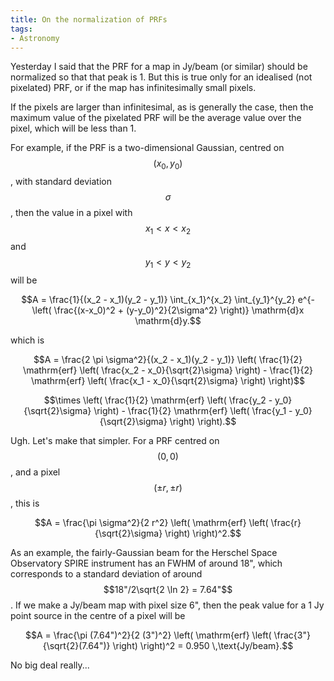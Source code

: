 ```yaml
---
title: On the normalization of PRFs
tags:
- Astronomy
---
```

Yesterday I said that the PRF for a map in Jy/beam (or similar) should be normalized so that that peak is 1. But this is true only for an idealised (not pixelated) PRF, or if the map has infinitesimally small pixels.

If the pixels are larger than infinitesimal, as is generally the case, then the maximum value of the pixelated PRF will be the average value over the pixel, which will be less than 1.

For example, if the PRF is a two-dimensional Gaussian, centred on $$(x_0, y_0)$$, with standard deviation $$\sigma$$, then the value in a pixel with $$x_1 < x < x_2$$ and $$y_1 < y < y_2$$ will be

$$A = \frac{1}{(x_2 - x_1)(y_2 - y_1)} \int_{x_1}^{x_2} \int_{y_1}^{y_2} e^{- \left( \frac{(x-x_0)^2 + (y-y_0)^2}{2\sigma^2} \right)} \mathrm{d}x \mathrm{d}y.$$

which is

$$A = \frac{2 \pi \sigma^2}{(x_2 - x_1)(y_2 - y_1)} \left( \frac{1}{2} \mathrm{erf} \left( \frac{x_2 - x_0}{\sqrt{2}\sigma} \right) - \frac{1}{2} \mathrm{erf} \left( \frac{x_1 - x_0}{\sqrt{2}\sigma} \right) \right)$$

$$\times \left( \frac{1}{2} \mathrm{erf} \left( \frac{y_2 - y_0}{\sqrt{2}\sigma} \right) - \frac{1}{2} \mathrm{erf} \left( \frac{y_1 - y_0}{\sqrt{2}\sigma} \right) \right).$$

Ugh. Let's make that simpler. For a PRF centred on $$(0,0)$$, and a pixel $$(\pm r, \pm r)$$, this is

$$A = \frac{\pi \sigma^2}{2 r^2} \left( \mathrm{erf} \left( \frac{r}{\sqrt{2}\sigma} \right) \right)^2.$$

As an example, the fairly-Gaussian beam for the Herschel Space Observatory SPIRE instrument has an FWHM of around 18", which corresponds to a standard deviation of around $$18"/2\sqrt{2 \ln 2} = 7.64"$$. If we make a Jy/beam map with pixel size 6", then the peak value for a 1 Jy point source in the centre of a pixel will be

$$A = \frac{\pi (7.64")^2}{2 (3")^2} \left( \mathrm{erf} \left( \frac{3"}{\sqrt{2}(7.64")} \right) \right)^2 = 0.950 \,\text{Jy/beam}.$$

No big deal really...
